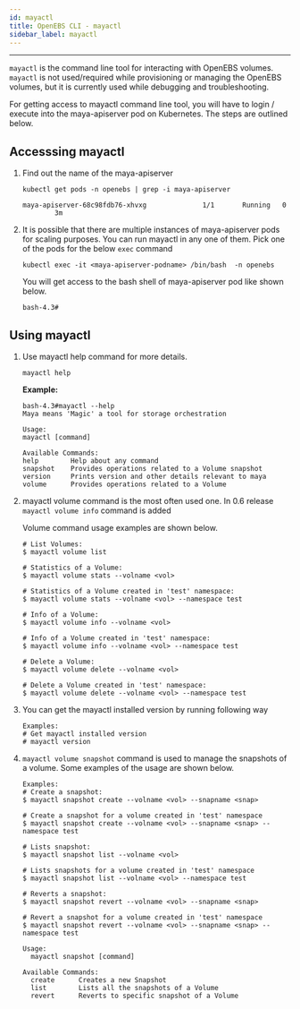 ```yaml
---
id: mayactl
title: OpenEBS CLI - mayactl
sidebar_label: mayactl
---
```

------

`mayactl` is the command line tool for interacting with OpenEBS volumes. `mayactl` is not used/required while provisioning or managing the OpenEBS volumes, but it is currently used while debugging and troubleshooting. 

For getting access to mayactl command line tool, you will have to login / execute into the maya-apiserver pod on Kubernetes. The steps are outlined below.

## Accesssing mayactl

1. Find out the name of the maya-apiserver

   ```
   kubectl get pods -n openebs | grep -i maya-apiserver
   ```
   `maya-apiserver-68c98fdb76-xhvxg              1/1       Running   0          3m `

2. It is possible that there are multiple instances of maya-apiserver pods for scaling purposes. You can run mayactl in any one of them. Pick one of the pods for the below `exec` command

   ```
   kubectl exec -it <maya-apiserver-podname> /bin/bash  -n openebs
   ```

   You will get access to the bash shell of maya-apiserver pod like shown below.

   `bash-4.3# ` 

## Using mayactl

1. Use mayactl help command for more details.

   ```
   mayactl help 
   ```

   **Example:**

   ```
   bash-4.3#mayactl --help
   Maya means 'Magic' a tool for storage orchestration
      
   Usage:
   mayactl [command]
      
   Available Commands:
   help        Help about any command
   snapshot    Provides operations related to a Volume snapshot
   version     Prints version and other details relevant to maya
   volume      Provides operations related to a Volume
   ```

2. mayactl volume command is the most often used one. In 0.6 release `mayactl volume info` command is added

   Volume command usage examples are shown below.

   ```
   # List Volumes:
   $ mayactl volume list
      
   # Statistics of a Volume:
   $ mayactl volume stats --volname <vol>
      
   # Statistics of a Volume created in 'test' namespace:
   $ mayactl volume stats --volname <vol> --namespace test
      
   # Info of a Volume:
   $ mayactl volume info --volname <vol>

   # Info of a Volume created in 'test' namespace:
   $ mayactl volume info --volname <vol> --namespace test

   # Delete a Volume:
   $ mayactl volume delete --volname <vol>
      
   # Delete a Volume created in 'test' namespace:
   $ mayactl volume delete --volname <vol> --namespace test
   ```


3. You can get the mayactl installed version by running following way

   ```
   Examples:
   # Get mayactl installed version
   # mayactl version
   ```

4. `mayactl volume snapshot` command is used to manage the snapshots of a volume. Some examples of the usage are shown below. 

   ```
   Examples:
   # Create a snapshot:
   $ mayactl snapshot create --volname <vol> --snapname <snap>

   # Create a snapshot for a volume created in 'test' namespace
   $ mayactl snapshot create --volname <vol> --snapname <snap> --namespace test

   # Lists snapshot:
   $ mayactl snapshot list --volname <vol>

   # Lists snapshots for a volume created in 'test' namespace
   $ mayactl snapshot list --volname <vol> --namespace test

   # Reverts a snapshot:
   $ mayactl snapshot revert --volname <vol> --snapname <snap>

   # Revert a snapshot for a volume created in 'test' namespace
   $ mayactl snapshot revert --volname <vol> --snapname <snap> --namespace test

   Usage:
     mayactl snapshot [command]

   Available Commands:
     create      Creates a new Snapshot
     list        Lists all the snapshots of a Volume
     revert      Reverts to specific snapshot of a Volume
   ```


<!-- Hotjar Tracking Code for https://docs.openebs.io -->
<script>
   (function(h,o,t,j,a,r){
       h.hj=h.hj||function(){(h.hj.q=h.hj.q||[]).push(arguments)};
       h._hjSettings={hjid:785693,hjsv:6};
       a=o.getElementsByTagName('head')[0];
       r=o.createElement('script');r.async=1;
       r.src=t+h._hjSettings.hjid+j+h._hjSettings.hjsv;
       a.appendChild(r);
   })(window,document,'https://static.hotjar.com/c/hotjar-','.js?sv=');
</script>

